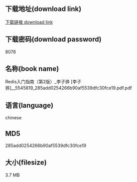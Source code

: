 ## 下载地址(download link)
[下载链接 download link](https://voluble-croquembouche-d321dc.netlify.app/?s=Redis%E5%85%A5%E9%97%A8%E6%8C%87%E5%8D%97%EF%BC%88%E7%AC%AC2%E7%89%88%EF%BC%89_%E6%9D%8E%E5%AD%90%E9%AA%85+%5B%E6%9D%8E%E5%AD%90%E9%AA%85%5D__5545819_285add0254266b90af5539dfc30fce19.pdf)

## 下载密码(download password)
8078

## 名称(book name)
Redis入门指南（第2版）_李子骅 [李子骅]__5545819_285add0254266b90af5539dfc30fce19.pdf.pdf

## 语言(language)
chinese

## MD5
285add0254266b90af5539dfc30fce19

## 大小(filesize)
3.7 MB
